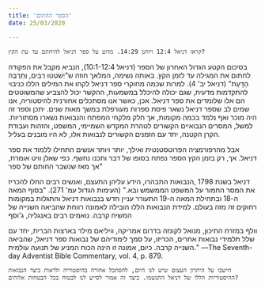 ```yaml
---
title: 'הספר החתום'
date: 25/03/2020

---
```


`קראו דניאל 12:4 ויוחנן 14:29. מדוע על ספר דניאל להיחתם עד עת הקץ?`

בסיכום הקטע הגדול האחרון של הספר (דניאל 10:1-12:4), הנביא מקבל את הפקודה לחתום את המגילה עד לזמן הקץ. באותה נשימה, המלאך חוזה ש"יְשֹׁטְטוּ רַבִּים, וְתִרְבֶּה הַדָּעַת" (דניאל יב' 4). למרות שכמה מחוקרי ספר דניאל לקחו את המילים הללו כניבוי להתקדמות מדעית, שגם יכולה להיכלל במשמעות, ההקשר יכול להצביע שהמשוטטים הם אלו שלומדים את ספר דניאל. אכן, כאשר אנו מסתכלים אחורנית להיסטוריה, אנו שמים לב שספר דניאל נשאר פיסת ספרות מעורפלת במשך מאות שנים. יתכן וספר זה היה מוכר ואף נלמד בכמה מקומות, אך חלק מלקחי המפתח והנבואות נשארו מסתוריות. למשל, המסרים הנבואיים הקשורים לטהרת המקדש השמיימי, המשפט, והזהות ועבודת הקרן הקטנה, יחד עם הזמנים הקשורים לנבואות אלו, לא היו מובנים בעליל.

אבל מהרפורמציה הפרוטסטנטית ואילך, יותר ויותר אנשים התחילו ללמוד את ספר דניאל. אך, רק בזמן הקץ הספר נפתח בסופו של דבר ותכנו נחשף. כפי שאלן וויט אומרת, "אך מאז שנשבר החותם של ספר

דניאל בשנת 1798 ,הנבואות התבהרו, הידע עליהן התעצם, ואנשים רבים החלו להכריז את המסר החמור על המשפט הממשמש ובא." (העימות הגדול עמ' 271). "בסוף המאה ה-18 ובתחילת המאה ה-19 התעורר עניין חדש בנבואות דניאל והתגלות במקומות רחוקים זה מזה בעולם. למידת הנבואות הללו הובילה לאמונה רווחת שהביאה השנייה של המשיח קרבה. נואמים רבים באנגליה, ג'וסף

וולף במזרח התיכון, מנואל לקונזה בדרום אמריקה, וויליאם מילר בארצות הברית, יחד עם שלל תלמידי נבואות אחרים, הכריזו, על סמך לימודיהם של נבואות ספר דניאל, שהביאה השנייה קרבה. כיום, אמונה זו הינה הכוח המניע של תנועה עולמית." —The Seventh-day Adventist Bible Commentary, vol. 4, p. 879. 
   
`חישבו על היתרון העצום שיש לנו היום, להסתכל אחורה בהיסטוריה ולראות כיצד הנבואות ההיסטוריות הללו של דניאל התגשמו. כיצד זה אמור לסייע לנו לבטוח בכל הבטחות אלוהים?`